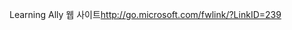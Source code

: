 <Token xmlns:xlink="http://www.w3.org/1999/xlink"><externalLink xmlns="http://ddue.schemas.microsoft.com/authoring/2003/5"><linkText>Learning Ally 웹 사이트</linkText><linkUri>http://go.microsoft.com/fwlink/?LinkID=239</linkUri></externalLink></Token>

<!--HONumber=Jun16_HO4-->


